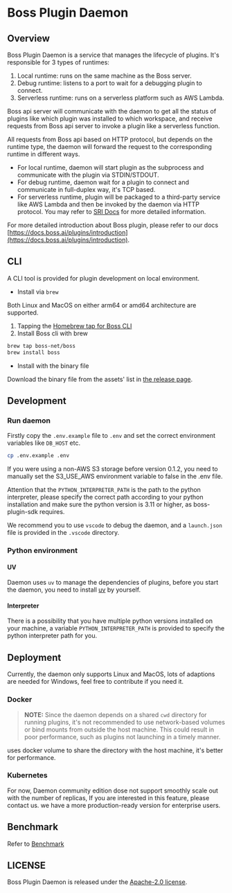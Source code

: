 # Boss Plugin Daemon

## Overview

Boss Plugin Daemon is a service that manages the lifecycle of plugins. It's responsible for 3 types of runtimes:

1. Local runtime: runs on the same machine as the Boss server.
2. Debug runtime: listens to a port to wait for a debugging plugin to connect.
3. Serverless runtime: runs on a serverless platform such as AWS Lambda.

Boss api server will communicate with the daemon to get all the status of plugins like which plugin was installed to which workspace, and receive requests from Boss api server to invoke a plugin like a serverless function.

All requests from Boss api based on HTTP protocol, but depends on the runtime type, the daemon will forward the request to the corresponding runtime in different ways.

- For local runtime, daemon will start plugin as the subprocess and communicate with the plugin via STDIN/STDOUT.
- For debug runtime, daemon wait for a plugin to connect and communicate in full-duplex way, it's TCP based.
- For serverless runtime, plugin will be packaged to a third-party service like AWS Lambda and then be invoked by the daemon via HTTP protocol. You may refer to [SRI Docs](./docs/runtime/sri.md) for more detailed information.

For more detailed introduction about Boss plugin, please refer to our docs [https://docs.boss.ai/plugins/introduction](https://docs.boss.ai/plugins/introduction).

## CLI

A CLI tool is provided for plugin development on local environment.

- Install via `brew`

Both Linux and MacOS on either arm64 or amd64 architecture are supported.

1. Tapping the [Homebrew tap for Boss CLI](https://github.com/boss-net/homebrew-boss)
2. Install Boss cli with brew

```bash
brew tap boss-net/boss
brew install boss
```

- Install with the binary file

Download the binary file from the assets' list in [the release page](https://github.com/boss-net/api/boss-plugin/releases).

## Development

### Run daemon

Firstly copy the `.env.example` file to `.env` and set the correct environment variables like `DB_HOST` etc.

```bash
cp .env.example .env
```

If you were using a non-AWS S3 storage before version 0.1.2, you need to manually set the S3_USE_AWS environment variable to false in the .env file.

Attention that the `PYTHON_INTERPRETER_PATH` is the path to the python interpreter, please specify the correct path according to your python installation and make sure the python version is 3.11 or higher, as boss-plugin-sdk requires.

We recommend you to use `vscode` to debug the daemon,  and a `launch.json` file is provided in the `.vscode` directory.


### Python environment
#### UV
Daemon uses `uv` to manage the dependencies of plugins, before you start the daemon, you need to install [uv](https://github.com/astral-sh/uv) by yourself. 

#### Interpreter
There is a possibility that you have multiple python versions installed on your machine, a variable `PYTHON_INTERPRETER_PATH` is provided to specify the python interpreter path for you.

## Deployment

Currently, the daemon only supports Linux and MacOS, lots of adaptions are needed for Windows, feel free to contribute if you need it.

### Docker

> **NOTE:** Since the daemon depends on a shared `cwd` directory for running plugins, it's not recommended to use network-based volumes or bind mounts from outside the host machine. This could result in poor performance, such as plugins not launching in a timely manner.

uses docker volume to share the directory with the host machine, it's better for performance.

### Kubernetes

For now, Daemon community edition dose not support smoothly scale out with the number of replicas, If you are interested in this feature, please contact us. we have a more production-ready version for enterprise users.

## Benchmark

Refer to [Benchmark](https://boss-net.github.io/boss-plugin-daemon/benchmark-data/)

## LICENSE

Boss Plugin Daemon is released under the [Apache-2.0 license](LICENSE).
